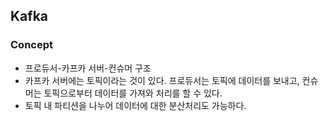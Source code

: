 ## Kafka

### Concept

- 프로듀서-카프카 서버-컨슈머 구조
- 카프카 서버에는 토픽이라는 것이 있다. 프로듀서는 토픽에 데이터를 보내고, 컨슈머는 토픽으로부터 데이터를 가져와 처리를 할 수 있다.
- 토픽 내 파티션을 나누어 데이터에 대한 분산처리도 가능하다.
